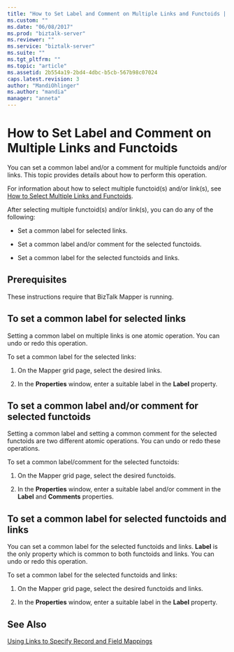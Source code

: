 ```yaml
---
title: "How to Set Label and Comment on Multiple Links and Functoids | Microsoft Docs"
ms.custom: ""
ms.date: "06/08/2017"
ms.prod: "biztalk-server"
ms.reviewer: ""
ms.service: "biztalk-server"
ms.suite: ""
ms.tgt_pltfrm: ""
ms.topic: "article"
ms.assetid: 2b554a19-2bd4-4dbc-b5cb-567b98c07024
caps.latest.revision: 3
author: "MandiOhlinger"
ms.author: "mandia"
manager: "anneta"
---
```

# How to Set Label and Comment on Multiple Links and Functoids
You can set a common label and/or a comment for multiple functoids and/or links. This topic provides details about how to perform this operation.  
  
 For information about how to select multiple functoid(s) and/or link(s), see [How to Select Multiple Links and Functoids](../core/how-to-select-multiple-links-and-functoids.md).  
  
 After selecting multiple functoid(s) and/or link(s), you can do any of the following:  
  
-   Set a common label for selected links.  
  
-   Set a common label and/or comment for the selected functoids.  
  
-   Set a common label for the selected functoids and links.  
  
## Prerequisites  
 These instructions require that BizTalk Mapper is running.  
  
## To set a common label for selected links  
 Setting a common label on multiple links is one atomic operation. You can undo or redo this operation.  
  
 To set a common label for the selected links:  
  
1.  On the Mapper grid page, select the desired links.  
  
2.  In the **Properties** window, enter a suitable label in the **Label** property.  
  
## To set a common label and/or comment for selected functoids  
 Setting a common label and setting a common comment for the selected functoids are two different atomic operations. You can undo or redo these operations.  
  
 To set a common label/comment for the selected functoids:  
  
1.  On the Mapper grid page, select the desired functoids.  
  
2.  In the **Properties** window, enter a suitable label and/or comment in the **Label** and **Comments** properties.  
  
## To set a common label for selected functoids and links  
 You can set a common label for the selected functoids and links. **Label** is the only property which is common to both functoids and links. You can undo or redo this operation.  
  
 To set a common label for the selected functoids and links:  
  
1.  On the Mapper grid page, select the desired functoids and links.  
  
2.  In the **Properties** window, enter a suitable label in the **Label** property.  
  
## See Also  
 [Using Links to Specify Record and Field Mappings](../core/using-links-to-specify-record-and-field-mappings.md)